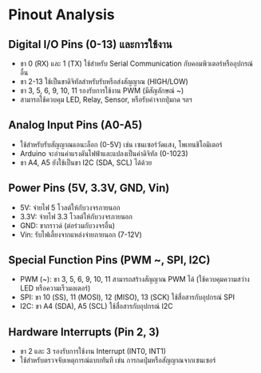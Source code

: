 # Pinout Analysis

## Digital I/O Pins (0-13) และการใช้งาน
- ขา 0 (RX) และ 1 (TX) ใช้สำหรับ Serial Communication กับคอมพิวเตอร์หรืออุปกรณ์อื่น
- ขา 2-13 ใช้เป็นขาดิจิทัลสำหรับรับหรือส่งสัญญาณ (HIGH/LOW)
- ขา 3, 5, 6, 9, 10, 11 รองรับการใช้งาน PWM (มีสัญลักษณ์ ~)
- สามารถใช้ควบคุม LED, Relay, Sensor, หรือรับค่าจากปุ่มกด ฯลฯ

## Analog Input Pins (A0-A5)
- ใช้สำหรับรับสัญญาณแอนะล็อก (0-5V) เช่น เซนเซอร์วัดแสง, โพเทนชิโอมิเตอร์
- Arduino จะอ่านค่าแรงดันไฟฟ้าและแปลงเป็นค่าดิจิทัล (0-1023)
- ขา A4, A5 ยังใช้เป็นขา I2C (SDA, SCL) ได้ด้วย

## Power Pins (5V, 3.3V, GND, Vin)
- 5V: จ่ายไฟ 5 โวลต์ให้กับวงจรภายนอก
- 3.3V: จ่ายไฟ 3.3 โวลต์ให้กับวงจรภายนอก
- GND: ขากราวด์ (ต่อร่วมกับวงจรอื่น)
- Vin: รับไฟเลี้ยงจากแหล่งจ่ายภายนอก (7-12V)

## Special Function Pins (PWM ~, SPI, I2C)
- PWM (~): ขา 3, 5, 6, 9, 10, 11 สามารถสร้างสัญญาณ PWM ได้ (ใช้ควบคุมความสว่าง LED หรือความเร็วมอเตอร์)
- SPI: ขา 10 (SS), 11 (MOSI), 12 (MISO), 13 (SCK) ใช้สื่อสารกับอุปกรณ์ SPI
- I2C: ขา A4 (SDA), A5 (SCL) ใช้สื่อสารกับอุปกรณ์ I2C

## Hardware Interrupts (Pin 2, 3)
- ขา 2 และ 3 รองรับการใช้งาน Interrupt (INT0, INT1)
- ใช้สำหรับตรวจจับเหตุการณ์แบบทันที เช่น การกดปุ่มหรือสัญญาณจากเซนเซอร์
